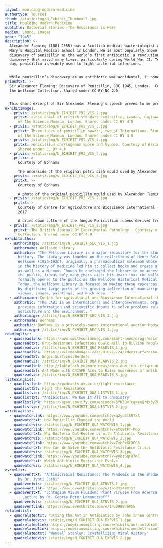 ```yaml
---
layout: moulding-modern-medicine
authortype: Sources
thumb: /static/img/N_Exhibit_Thumbnail.jpg
title: Moulding Modern Medicine
subtitle: Bacterial Stories--The Resistance is Here
medium: Sound, Images
year: "1945"
description: >-
  Alexander Fleming (1881–1955) was a Scottish medical bacteriologist at St.
  Mary’s Hospital Medical School in London. He is most popularly known for his
  discovery of penicillin as the world’s first antibiotic, a revolutionary
  discovery that saved many lives, particularly during World War II. To this
  day, penicillin is widely used to fight bacterial infections. 


  While penicillin’s discovery as an antibiotic was accidental, it nonetheless revealed Fleming’s incisive thinking about its implications. Fleming’s short recording presented here—a part of his talk for the British Broadcasting Company (BBC) in 1945—is a testament to his wit and awareness as he accurately predicts the dangers of antibiotic resistance. He demonstrates not just his knowledge of microbes and biology, but also his keen understanding of human behaviour in medicine. While his discovery turned dangerous infections into easily treatable illnesses, his words too are just as important as we attempt to find ways around antibiotic resistance.
priaudtxt: >-
  Sir Alexander Fleming: Discovery of Penicillin, BBC 1945, London.  Courtesy of
  the Wellcome Collection. Shared under CC BY-NC 2.0 


  This short excerpt of Sir Alexander Fleming’s speech proved to be prophetic in its warning about antibiotic resistance, as the world now faces a grave challenge in overcoming bacteria’s growing resistance to present-day antibiotics. 
exhibitimages:
  - privis: /static/img/N_EXHIBIT_PRI_VIS_2.jpg
    pritxt: Glass Phial of British Standard Penicillin, London, England.  Courtesy
      of the Science Museum, London. Shared under CC BY 4.0
  - privis: /static/img/N_EXHIBIT_PRI_VIS_3.jpg
    pritxt: Three tubes of penicillin powder, two of International Stand.  Courtesy
      of the Science Museum, London. Shared under CC BY 4.0
  - privis: /static/img/N_EXHIBIT_PRI_VIS_4.jpg
    pritxt: Penicillium chrysogenum spore and hyphae. Courtesy of Errin Johnson.
      Shared under CC BY 4.0
  - privis: /static/img/N_EXHIBIT_PRI_VIS_5.jpg
    pritxt: >-
      Courtesy of Bonhams 

      The underside of the original petri dish mould used by Alexander Fleming to discover penicillin’s potential as an antibiotic.
  - privis: /static/img/N_EXHIBIT_PRI_VIS_6.jpg
    pritxt: >-
      Courtesy of Bonhams 

      A photo of the original penicillin mould used by Alexander Fleming. Fleming was studying staph bacteria, and had left his petri dishes of staph cultures unattended for an extended period of time. The culture became infected with mould. When Fleming observed the petri dishes again, he realized that the staph did not grow in and around the mould. Further research led him to conclude that penicillin halted the growth of bacteria!
  - privis: /static/img/N_EXHIBIT_PRI_VIS_7.jpg
    pritxt: >-
      Courtesy of Centre for Agriculture and Bioscience International (CABI),
      2017 

      A dried down culture of the fungus Penicillium rubens derived from Sir Alexander Fleming’s penicillin producing strain, deposited in the CABI culture collection in the 1940s. This dish contains penicillium spores taken from Alexander Fleming’s research plates. By being fungal spores, this growth from 2017 is a clone of the penicillium that is commonly benchmarked as the first recorded observation of penicillin in 1928.
  - privis: /static/img/N_EXHIBIT_PRI_VIS_8.jpg
    pritxt: The British Journal Of Experimental Pathology.  Courtesy of the Wellcome
      Collection. Shared under CC BY 4.0
exhibitauthor:
  - authorimage: /static/img/N_EXHIBIT_SEC_VIS_1.jpg
    authorname: Wellcome Library
    authorbio: "The Wellcome Library is a major repository for the study of medical
      history. The Library was founded on the collections of Henry Solomon
      Wellcome (1853-1936), originally a pharmaceutical salesman whose interest
      in the history of medicine led him to collect books and create a Library
      as well as a Museum. Though he envisaged the library to be accessible to
      the public, it was only many years after his death that the collection was
      formally opened to the public as the Wellcome Historical Medical Library.
      Today, the Wellcome Library is focused on making these resources available
      by digitising large parts of its growing collection of manuscripts,
      videos, images, paintings, and much more.  "
  - authorname: Centre for Agricultural and Bioscience International (CABI)
    authorbio: "The CABI is an international and intergovernmental organization that
      provides information and scientific inputs to solve problems related to
      agriculture and the environment. "
    authorimage: /static/img/N_EXHIBIT_SEC_VIS_2.jpg
  - authorname: Bonhams
    authorbio: Bonhams is a privately-owned international auction house, founded in 1793.
    authorimage: /static/img/N_EXHIBIT_SEC_VIS_3.jpg
readinglist:
  - quadreadlink: https://www.smithsonianmag.com/smart-news/drug-resistant-infections-could-kill-10-million-annually-2050-180972079/
    quadreadtxt: Drug-Resistant Infections Could Kill 10 Million People Annually by 2050
    quadreadvis: /static/img/N_EXHIBIT_QUA_READVIS_1.jpg
  - quadreadlink: https://colemanhodges.com/2018/10/24/edgessurfacesborders/
    quadreadtxt: Edges:Surfaces:Borders
    quadreadvis: /static/img/N_EXHIBIT_QUA_READVIS_2.jpg
  - quadreadlink: http://labiotech.eu/more-news/anna-dumitriu-crispr-antibiotic-resistance/
    quadreadtxt: Art Made with CRISPR Aims to Raise Awareness of Antibiotic Resistance
    quadreadvis: /static/img/N_EXHIBIT_QUA_READVIS_3.jpg
listeninglist:
  - quadlistlink: https://podcasts.ox.ac.uk/fight-resistance
    quadlisttxt: Fight the Resistance
    quadlistvis: /static/img/N_EXHIBIT_QUA_LISTVIS_1.jpg
  - quadlisttxt: "Antibiotics: We Owe It All to Chemistry"
    quadlistlink: https://open.spotify.com/episode/3YKZBv7cqaxnQrQx5y2EJq
    quadlistvis: /static/img/N_EXHIBIT_QUA_LISTVIS_2.jpg
watchinglist:
  - quadwatchlink: https://www.youtube.com/watch?v=q2yd3lGN7xA
    quadwatchtxt: How Penicillin Changed the World
    quadwatchvis: /static/img/N_EXHIBIT_QUA_WATCHVIS_1.jpg
  - quadwatchlink: https://www.youtube.com/watch?v=etg9tFv-P6Q
    quadwatchtxt: Why Bacteria Out-Evolve Us with Antibiotic Resistance
    quadwatchvis: /static/img/N_EXHIBIT_QUA_WATCHVIS_2.jpg
  - quadwatchlink: https://www.youtube.com/watch?v=ZvhFeGEDFC8
    quadwatchtxt: How Can We Solve the Antibiotic Resistance Crisis
    quadwatchvis: /static/img/N_EXHIBIT_QUA_WATCHVIS_3.jpg
  - quadwatchlink: https://www.youtube.com/watch?v=yybsSqcB7mE
    quadwatchtxt: Watch Antibiotic Resistance Evolve
    quadwatchvis: /static/img/N_EXHIBIT_QUA_WATCHVIS_4.jpg
eventlist:
  - quadeventtxt: "Antimicrobial Resistance: The Pandemic in the Shadows | Lecture
      by Dr. Jyoti Joshi"
    quadeventvis: /static/img/N_EXHIBIT_QUA_ATNVIS_1.jpg
    quadeventlink: https://www.eventbrite.com/e/145225482327
  - quadeventtxt: "Contagium Vivum Fluidum: Plant Viruses From Adversaries To Allies
      | Lecture by Dr. George Peter Lomonossoff"
    quadeventvis: /static/img/N_EXHIBIT_QUA_ATNVIS_2.jpg
    quadeventlink: https://www.eventbrite.com/e/145398876955
relatedlist:
  - quadrelatedtxt: Putting the Ant in Antibiotics by John Innes Centre
    quadrelatedvis: /static/img/N_EXHIBIT_QUA_EXPVIS_1.jpg
    quadrelatedlink: https://nowtransmitting.com/exhibits/ant-antibiotics/
  - quadrelatedlink: https://nowtransmitting.com/exhibits/wendell-stanley/
    quadrelatedtxt: "Wendell Stanley: Crystallizing Viral History"
    quadrelatedvis: /static/img/N_EXHIBIT_QUA_EXPVIS_2.jpg
---
```

